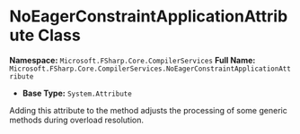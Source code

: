 # NoEagerConstraintApplicationAttribute Class

**Namespace:** `Microsoft.FSharp.Core.CompilerServices`
**Full Name:** `Microsoft.FSharp.Core.CompilerServices.NoEagerConstraintApplicationAttribute`
- **Base Type:** `System.Attribute`

Adding this attribute to the method adjusts the processing of some generic methods
 during overload resolution.